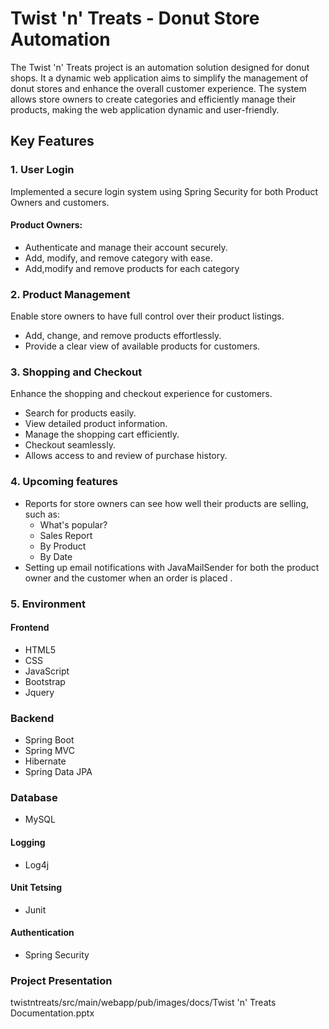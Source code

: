 # Twist 'n' Treats - Donut Store Automation

The Twist 'n' Treats project is an automation solution designed for donut shops. It a dynamic web application aims to simplify the management of donut stores and enhance the overall customer experience. The system allows store owners to create categories and efficiently manage their products, making the web application dynamic and user-friendly.

## Key Features

### 1. User Login
Implemented a secure login system using Spring Security for both Product Owners and customers.

#### Product Owners:
- Authenticate and manage their account securely.
- Add, modify, and remove category with ease.
- Add,modify and remove products for each category

### 2. Product Management
Enable store owners to have full control over their product listings.

- Add, change, and remove products effortlessly.
- Provide a clear view of available products for customers.

### 3. Shopping and Checkout
Enhance the shopping and checkout experience for customers.

- Search for products easily.
- View detailed product information.
- Manage the shopping cart efficiently.
- Checkout seamlessly.
- Allows access to and review of purchase history.

### 4. Upcoming features
- Reports for store owners can see how well their products are selling, such as:
    - What's popular?
    - Sales Report 
    - By Product
    - By Date
- Setting up email notifications with JavaMailSender for both the product owner and the customer when an order is placed .

### 5. Environment 

#### Frontend

- HTML5
- CSS
- JavaScript
- Bootstrap
- Jquery

### Backend

- Spring Boot 
- Spring MVC
- Hibernate
- Spring Data JPA

### Database

- MySQL

#### Logging 
- Log4j

#### Unit Tetsing

- Junit

#### Authentication

- Spring Security

### Project Presentation
twistntreats/src/main/webapp/pub/images/docs/Twist 'n' Treats Documentation.pptx